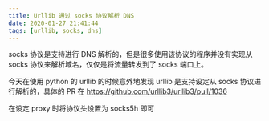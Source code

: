 ```yaml
---
title: Urllib 通过 socks 协议解析 DNS
date: 2020-01-27 21:41:44
tags: [urllib, socks, dns]
---
```


socks 协议是支持进行 DNS 解析的，但是很多使用该协议的程序并没有实现从 socks 协议来解析域名，仅仅是将流量转发到了 socks 端口上。

今天在使用 python 的 urllib 的时候意外地发现 urllib 是支持设定从 socks 协议进行解析的，具体的 PR 在 https://github.com/urllib3/urllib3/pull/1036

在设定 proxy 时将协议头设置为 socks5h 即可